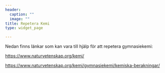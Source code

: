 ```yaml
---
header:
  caption: ""
  image: ""
title: Repetera Kemi
type: widget_page

---
```


Nedan finns länkar som kan vara till hjälp för att repetera gymnasiekemi:

https://www.naturvetenskap.org/kemi/

https://www.naturvetenskap.org/kemi/gymnasiekemi/kemiska-berakningar/

<br>
<br>

<!-- Vidare hittar ni moduler som innehåller -->